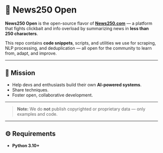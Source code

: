 # 📰 News250 Open

**News250 Open** is the open-source flavor of **[News250.com](https://news250.com)** — a platform that fights clickbait and info overload by summarizing news in **less than 250 characters**.  

This repo contains **code snippets**, scripts, and utilities we use for scraping, NLP processing, and deduplication — all open for the community to learn from, adapt, and improve.

---

## 🚀 Mission

- Help devs and enthusiasts build their own **AI-powered systems**.
- Share techniques.
- Foster open, collaborative development.

---

> **Note:** We do **not** publish copyrighted or proprietary data — only examples and code.

---

## ⚙️ Requirements

- **Python 3.10+**
